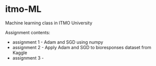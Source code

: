 # itmo-ML
Machine learning class in ITMO University

Assignment contents:
* assignment 1 - Adam and SGD using numpy
* assignment 2 - Apply Adam and SGD to bioresponses dataset from Kaggle
* assignment 3 - 